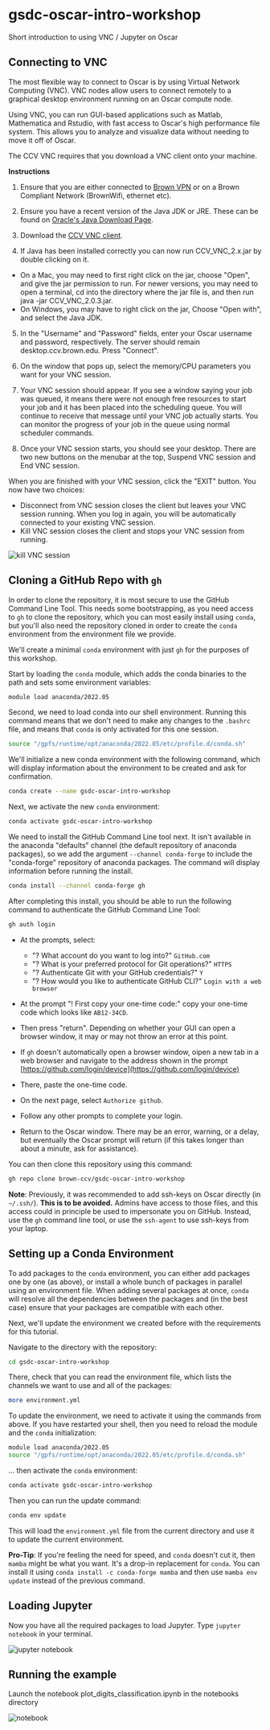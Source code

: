 # gsdc-oscar-intro-workshop
Short introduction to using VNC / Jupyter on Oscar

## Connecting to VNC

The most flexible way to connect to Oscar is by using Virtual Network Computing (VNC). VNC nodes allow users to connect remotely to a graphical desktop environment running on an Oscar compute node.

Using VNC, you can run GUI-based applications such as Matlab, Mathematica and Rstudio, with fast access to Oscar's high performance file system. This allows you to analyze and visualize data without needing to move it off of Oscar.

The CCV VNC requires that you download a VNC client onto your machine.

**Instructions**

1. Ensure that you are either connected to [Brown VPN](https://vpn.brown.edu/vdesk/webtop.eui?z=/Common/Brown-Shib-VPN-Brown_VPN_CisAdmin&webtop=/Common/Brown-Shib-VPN-brown-vpn_webtop&webtop_type=webtop_na_only) or on a Brown Compliant Network (BrownWifi, ethernet etc). 

2. Ensure you have a recent version of the Java JDK or JRE. These can be found on [Oracle's Java Download Page](https://www.oracle.com/java/technologies/downloads/).

3. Download the [CCV VNC client](https://drive.google.com/file/d/1MX20afDiKTJC58VzGvGU0GqD-F-8frit/view).

4. If Java has been installed correctly you can now run CCV_VNC_2.x.jar by double clicking on it. 

- On a Mac, you may need to first right click on the jar, choose "Open", and give the jar permission to run. For newer versions, you may need to open a terminal, cd into the directory where the jar file is, and then run java -jar CCV_VNC_2.0.3.jar.
- On Windows, you may have to right click on the jar, Choose "Open with", and select the Java JDK.

5. In the "Username" and "Password" fields, enter your Oscar username and password, respectively. The server should remain desktop.ccv.brown.edu. Press "Connect".

6. On the window that pops up, select the memory/CPU parameters you want for your VNC session.

7. Your VNC session should appear. If you see a window saying your job was queued, it means there were not enough free resources to start your job and it has been placed into the scheduling queue. You will continue to receive that message until your VNC job actually starts. You can monitor the progress of your job in the queue using normal scheduler commands.

8. Once your VNC session starts, you should see your desktop. There are two new buttons on the menubar at the top, Suspend VNC session and End VNC session.

When you are finished with your VNC session, click the "EXIT" button. You now have two choices:
- Disconnect from VNC session closes the client but leaves your VNC session running. When you log in again, you will be automatically connected to your existing VNC session.
- Kill VNC session closes the client and stops your VNC session from running.

![kill VNC session](assets/kill_session.png)

## Cloning a GitHub Repo with `gh`
In order to clone the repository, it is most secure to use the GitHub Command Line Tool. This needs some bootstrapping, as you need access to `gh` to clone the repository, which you can most easily install using `conda`, but you'll also need the repository cloned in order to create the `conda` environment from the environment file we provide.

We'll create a minimal `conda` environment with just `gh` for the purposes of this workshop.

Start by loading the `conda` module, which adds the conda binaries to the path and sets some environment variables:
```bash
module load anaconda/2022.05
```

Second, we need to load conda into our shell environment. Running this command means that we don't need to make any changes to the `.bashrc` file, and means that `conda` is only activated for this one session.

```bash
source "/gpfs/runtime/opt/anaconda/2022.05/etc/profile.d/conda.sh"
```

We'll initialize a new conda environment with the following command, which will display information about the environment to be created and ask for confirmation.
```bash
conda create --name gsdc-oscar-intro-workshop
```

Next, we activate the new `conda` environment:
```bash
conda activate gsdc-oscar-intro-workshop
```

We need to install the GitHub Command Line tool next. It isn't available in the anaconda "defaults" channel (the default repository of anaconda packages), so we add the argument `--channel conda-forge` to include the "conda-forge" repository of anaconda packages. The command will display information before running the install.
```bash
conda install --channel conda-forge gh
```

After completing this install, you should be able to run the following command to authenticate the GitHub Command Line Tool:
```bash
gh auth login
```

- At the prompts, select:
    - "? What account do you want to log into?" `GitHub.com`
    - "? What is your preferred protocol for Git operations?" `HTTPS`
    - "? Authenticate Git with your GitHub credentials?" `Y`
    - "? How would you like to authenticate GitHub CLI?" `Login with a web browser`

- At the prompt "! First copy your one-time code:" copy your one-time code which looks like `AB12-34CD`.
- Then press "return". Depending on whether your GUI can open a browser window, it may or may not throw an error at this point. 
- If `gh` doesn't automatically open a browser window, oipen a new tab in a web browser and navigate to the address shown in the prompt [https://github.com/login/device](https://github.com/login/device)
- There, paste the one-time code.
- On the next page, select `Authorize github`.
- Follow any other prompts to complete your login.
- Return to the Oscar window. There may be an error, warning, or a delay, but eventually the Oscar prompt will return (if this takes longer than about a minute, ask for assistance).

You can then clone this repository using this command:
```bash
gh repo clone brown-ccv/gsdc-oscar-intro-workshop
```

**Note**: Previously, it was recommended to add ssh-keys on Oscar directly (in `~/.ssh/`). **This is to be avoided.** Admins have access to those files, and this access could in principle be used to impersonate you on GitHub. Instead, use the `gh` command line tool, or use the `ssh-agent` to use ssh-keys from your laptop.

## Setting up a Conda Environment
To add packages to the `conda` environment, you can either add packages one by one (as above), or install a whole bunch of packages in parallel using an environment file. When adding several packages at once, `conda` will resolve all the dependencies between the packages and (in the best case) ensure that your packages are compatible with each other. 

Next, we'll update the environment we created before with the requirements for this tutorial.

Navigate to the directory with the repository:
```bash
cd gsdc-oscar-intro-workshop
```

There, check that you can read the environment file, which lists the channels we want to use and all of the packages:
```bash
more environment.yml
```

To update the environment, we need to activate it using the commands from above. If you have restarted your shell, then you need to reload the module and the `conda` initialization:

```bash
module load anaconda/2022.05
source "/gpfs/runtime/opt/anaconda/2022.05/etc/profile.d/conda.sh"
```

... then activate the `conda` environment:
```bash
conda activate gsdc-oscar-intro-workshop
```

Then you can run the update command:
```bash
conda env update
```

This will load the `environment.yml` file from the current directory and use it to update the current environment.

**Pro-Tip**: If you're feeling the need for speed, and `conda` doesn't cut it, then `mamba` might be what you want. It's a drop-in replacement for `conda`. You can install it using `conda install -c conda-forge mamba` and then use `mamba env update` instead of the previous command. 

## Loading Jupyter

Now you have all the required packages to load Jupyter. Type ```jupyter notebook``` in your terminal. 

![jupyter notebook](assets/jupyter.png)

## Running the example

Launch the notebook plot_digits_classification.ipynb in the notebooks directory 

![notebook](assets/notebook.png)

